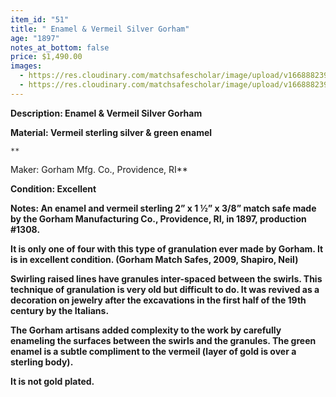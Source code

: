 ```yaml
---
item_id: "51"
title: " Enamel & Vermeil Silver Gorham"
age: "1897"
notes_at_bottom: false
price: $1,490.00
images:
  - https://res.cloudinary.com/matchsafescholar/image/upload/v1668882391/Gorham1390.open1_small.jpg
  - https://res.cloudinary.com/matchsafescholar/image/upload/v1668882391/Granulation_closed_small.jpg
---
```

**Description: 	        Enamel & Vermeil Silver Gorham** 


**Material:		Vermeil sterling silver & green enamel**	

	**
Maker: 		       Gorham Mfg. Co., Providence, RI**


**Condition: 		Excellent**


**Notes: 		        An enamel and vermeil sterling 2” x 1 ½” x 3/8” match safe made by the Gorham Manufacturing Co., Providence, RI, in 1897, production #1308.**


**It is only one of four with this type of granulation ever made by Gorham. It is in excellent condition. (Gorham Match Safes, 2009, Shapiro, Neil)**


**Swirling raised lines have granules inter-spaced between the swirls. This technique of granulation is very old but difficult to do. It was revived as a decoration on jewelry after the excavations in the first half of the 19th century by the Italians.**

**The Gorham artisans added complexity to the work by carefully enameling the surfaces between the swirls and the granules. The green enamel is a subtle compliment to the vermeil (layer of gold is over a sterling body).**


**It is not gold plated.**